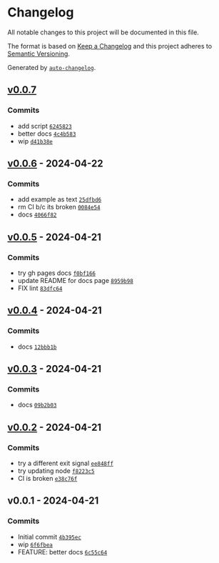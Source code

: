 # Changelog

All notable changes to this project will be documented in this file.

The format is based on [Keep a Changelog](https://keepachangelog.com/en/1.0.0/)
and this project adheres to [Semantic Versioning](https://semver.org/spec/v2.0.0.html).

Generated by [`auto-changelog`](https://github.com/CookPete/auto-changelog).

## [v0.0.7](https://github.com/bicycle-codes/link/compare/v0.0.6...v0.0.7)

### Commits

- add script [`6245823`](https://github.com/bicycle-codes/link/commit/6245823440b0c0a0877ae2372755cb1e051167c8)
- better docs [`4c4b583`](https://github.com/bicycle-codes/link/commit/4c4b5830e694506aec2cce3f1649e89b08d104dd)
- wip [`d41b38e`](https://github.com/bicycle-codes/link/commit/d41b38e8108e465a966be5d048461b30a596e4a4)

## [v0.0.6](https://github.com/bicycle-codes/link/compare/v0.0.5...v0.0.6) - 2024-04-22

### Commits

- add example as text [`25dfbd6`](https://github.com/bicycle-codes/link/commit/25dfbd6abdfd46e7f020bd2a0ff6cac041be93a0)
- rm CI b/c its broken [`0084e54`](https://github.com/bicycle-codes/link/commit/0084e5406b473add492b7994dc6123e4ecbc213a)
- docs [`4066f82`](https://github.com/bicycle-codes/link/commit/4066f8243278b894909ff0e868c8ae2d3fff34f2)

## [v0.0.5](https://github.com/bicycle-codes/link/compare/v0.0.4...v0.0.5) - 2024-04-21

### Commits

- try gh pages docs [`f0bf166`](https://github.com/bicycle-codes/link/commit/f0bf1664b47adcf43cbe76f6a8d9ac41277e2cc3)
- update README for docs page [`8959b98`](https://github.com/bicycle-codes/link/commit/8959b98bf9c799aca86a68c10af56eb71ebfbfbc)
- FIX lint [`83dfc64`](https://github.com/bicycle-codes/link/commit/83dfc64df6c12d5014a2e27d73deed1f1e07a5ea)

## [v0.0.4](https://github.com/bicycle-codes/link/compare/v0.0.3...v0.0.4) - 2024-04-21

### Commits

- docs [`12bbb1b`](https://github.com/bicycle-codes/link/commit/12bbb1bb8c043bf9e43d8ec7bcdf6fa0d48bb057)

## [v0.0.3](https://github.com/bicycle-codes/link/compare/v0.0.2...v0.0.3) - 2024-04-21

### Commits

- docs [`09b2b03`](https://github.com/bicycle-codes/link/commit/09b2b035d3074975eea481cd68c173bb2e334601)

## [v0.0.2](https://github.com/bicycle-codes/link/compare/v0.0.1...v0.0.2) - 2024-04-21

### Commits

- try a different exit signal [`ee848ff`](https://github.com/bicycle-codes/link/commit/ee848ff404c871f36ca0b6fd8bf8dc9a2f71d557)
- try updating node [`f8223c5`](https://github.com/bicycle-codes/link/commit/f8223c5ef7da85b4448ae79f3e089462e56c1f58)
- CI is broken [`e38c76f`](https://github.com/bicycle-codes/link/commit/e38c76f32a1fbb3b06454cd1268e3b1ab829ca9e)

## v0.0.1 - 2024-04-21

### Commits

- Initial commit [`4b395ec`](https://github.com/bicycle-codes/link/commit/4b395ec1b145a8bc87b2367120b7d6b2f845b15c)
- wip [`6f6fbea`](https://github.com/bicycle-codes/link/commit/6f6fbea4a3849e7520b0ee74b9f280acf2dcb426)
- FEATURE: better docs [`6c55c64`](https://github.com/bicycle-codes/link/commit/6c55c6433b3dd35c324b2edebcfbe0776d363d54)
